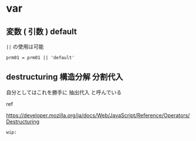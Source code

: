 
# var


## 変数 ( 引数 ) default

`||` の使用は可能

```
prm01 = prm01 || 'default'
```


## destructuring 構造分解 分割代入

自分としてはこれを勝手に 抽出代入 と呼んでいる

ref

https://developer.mozilla.org/ja/docs/Web/JavaScript/Reference/Operators/Destructuring

```
wip:
```




